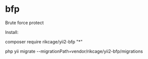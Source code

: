 # bfp

Brute force protect 

Install:

composer require rikcage/yii2-bfp "*"

php yii migrate --migrationPath=vendor/rikcage/yii2-bfp/migrations